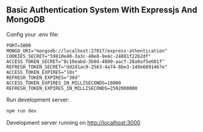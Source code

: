 ## Basic Authentication System With Expressjs And MongoDB

Config your .env file:

```env
PORT=3000
MONGO_URI="mongodb://localhost:27017/express-athentication"
COOKIES_SECRET="59810e40-3a3c-48e8-9e4c-24881f2262df"
ACCESS_TOKEN_SECRET="8c10eabd-3b9d-4800-aacf-28a9af5e681f"
REFRESH_TOKEN_SECRET="dd2d1ac9-2563-4a74-8be3-149e6891467e"
ACCESS_TOKEN_EXPIRES="10s"
REFRESH_TOKEN_EXPIRES="30d"
ACCESS_TOKEN_EXPIRES_IN_MILLISECONDS=10000
REFRESH_TOKEN_EXPIRES_IN_MILLISECONDS=2592000000
```

Run development server:

```bash
npm run dev
```

Development server running on [http://localhost:3000](http://localhost:3000)
